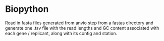 # Biopython
Read in fasta files generated from anvio step from a fastas directory and generate one .tsv file with the read lengths and GC content associated with each gene / replicant, along with its contig and station.
